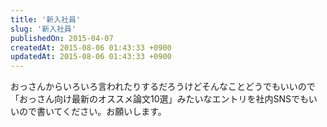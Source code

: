 ```yaml
---
title: '新入社員'
slug: '新入社員'
publishedOn: 2015-04-07
createdAt: 2015-08-06 01:43:33 +0900
updatedAt: 2015-08-06 01:43:33 +0900
---
```

おっさんからいろいろ言われたりするだろうけどそんなことどうでもいいので「おっさん向け最新のオススメ論文10選」みたいなエントリを社内SNSでもいいので書いてください。お願いします。
